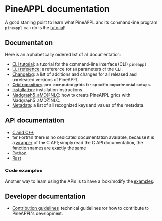 # PineAPPL documentation

A good starting point to learn what PineAPPL and its command-line program
`pineappl` can do is the [tutorial](cli-tutorial.md)!

## Documentation

Here is an alphabetically ordered list of all documentation:

- [CLI tutorial](cli-tutorial.md): a tutorial for the command-line interface
  (CLI) `pineappl`.
- [CLI reference](cli-reference.md): a reference for all parameters of the CLI.
- [Changelog](../CHANGELOG.md): a list of additions and changes for all
  released and unreleased versions of PineAPPL.
- [Grid repository](https://github.com/NNPDF/pineapplgrids/): pre-computed grids
  for specific experimental setups.
- [Installation](installation.md): installation instructions.
- [Madgraph5_aMC@NLO](mg5_aMC.md): how to create PineAPPL grids with
  [Madgraph5_aMC@NLO](https://launchpad.net/mg5amcnlo/).
- [Metadata](metadata.md): a list of all recognized keys and values of the
  metadata.

## API documentation

- [C and C++](https://docs.rs/pineappl_capi/)
- for Fortran there is no dedicated documentation available, because it is a
  [wrapper](../examples/fortran/pineappl.f90) of the C API; simply read the C
  API documentation, the function names are exactly the same
- [Python](https://pineappl.readthedocs.io/)
- [Rust](https://docs.rs/pineappl/)

### Code examples

Another way to learn using the APIs is to have a look/modify the
[examples](../examples/).

## Developer documentation

- [Contribution guidelines](../CONTRIBUTING.md): technical guidelines for how
  to contribute to PineAPPL's development.
